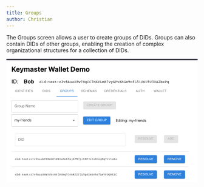```yaml
---
title: Groups
author: Christian
---
```


The Groups screen allows a user to create groups of DIDs. Groups can also contain DIDs of other groups, enabling the creation of complex organizational structures for a collection of DIDs.

![GROUPS screen](06.png)
